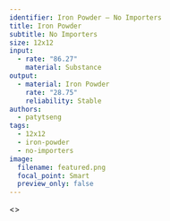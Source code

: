 ```yaml
---
identifier: Iron Powder – No Importers
title: Iron Powder
subtitle: No Importers
size: 12x12
input:
  - rate: "86.27"
    material: Substance
output:
  - material: Iron Powder
    rate: "28.75"
    reliability: Stable
authors:
  - patytseng
tags:
  - 12x12
  - iron-powder
  - no-importers
image:
  filename: featured.png
  focal_point: Smart
  preview_only: false
---
```

<>